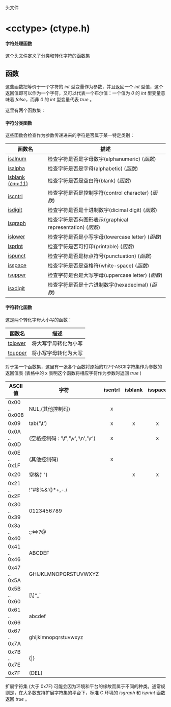 头文件

# \<cctype\> (ctype.h)

#### 字符处理函数

这个头文件定义了分类和转化字符的函数集


## 函数

这些函数把等价于一个字符的 _int_ 型变量作为参数，并且返回一个 _int_ 型值，这个返回值即可以作为一个字符，又可以代表一个布尔值：一个值为 _0_ 的 _int_ 型变量意味着 _false_，而非 _0_ 的 _int_ 型变量代表 _true_ 。

这里有两个函数集：

#### 字符分类函数

这些函数会检查作为参数传递进来的字符是否属于某一特定类别：

函数名                          | 描述
------------------------------- | ---------------------------------------------------------
[isalnum](isalnum.md)           | 检查字符是否是字母数字(alphanumeric) (_函数_)
[isalpha](isalpha.md)           | 检查字符是否是字母(alphabetic) (_函数_)
[isblank (_c++11_)](isblank.md) | 检查字符是否是空白符(blank) (_函数_)
[iscntrl](iscntrl.md)           | 检查字符是否是控制字符(control character) (_函数_)
[isdigit](isdigit.md)           | 检查字符是否是十进制数字(dicimal digit) (_函数_)
[isgraph](isgraph.md)           | 检查字符是否有图形表示(graphical representation) (_函数_)
[islower](islower.md)           | 检查字符是否是小写字母(lowercase letter) (_函数_)
[isprint](isprint.md)           | 检查字符是否可打印(printable) (_函数_)
[ispunct](ispunct.md)           | 检查字符是否是标点符号(punctuation) (_函数_)
[isspace](isspace.md)           | 检查字符是否是空格符(white-space) (_函数_)
[isupper](isupper.md)           | 检查字符是否是大写字母(uppercase letter) (_函数_)
[isxdigit](isxdigit.md)         | 检查字符是否是十六进制数字(hexadecimal) (_函数_)


#### 字符转化函数

这是两个转化字母大小写的函数：

函数名                | 描述
--------------------- | --------------------
[tolower](tolower.md) | 将大写字母转化为小写
[toupper](toupper.md) | 将小写字母转化为大写


对于第一个函数集，这里有一张各个函数将原始的127个ASCII字符集作为参数的返回值表 (表格中的 x 表明这个函数将相应字符作为参数时返回 _true_ )

ASCII值       | 字符                               | iscntrl | isblank | isspace | isupper | islower | isalpha | isdigit | isxdigit | isalnum | ispunct | isgraph | isprint
------------- | ---------------------------------- | :-----: | :-----: | :-----: | :-----: | :-----: | :-----: | :-----: | :------: | :-----: | :-----: | :-----: | :-----:
0x00 .. 0x008 | NUL,(其他控制码)                   |    x    |         |         |         |         |         |         |          |         |         |         | 
0x09          | tab('\t')                          |    x    |    x    |    x    |         |         |         |         |          |         |         |         | 
0x0A .. 0x0D  | (空格控制码 : '\f','\v','\n','\r') |    x    |         |    x    |         |         |         |         |          |         |         |         | 
0x0E .. 0x1F  | (其他控制码)                       |    x    |         |         |         |         |         |         |          |         |         |         | 
0x20          | 空格(' ')                          |         |    x    |    x    |         |         |         |         |          |         |         |         |    x
0x21 .. 0x2F  | !"#$%&'()\*+,-./                   |         |         |         |         |         |         |         |          |         |    x    |    x    |    x
0x30 .. 0x39  | 0123456789                         |         |         |         |         |         |         |    x    |    x     |    x    |         |    x    |    x
0x3a .. 0x40  | :;\<=\>?@                          |         |         |         |         |         |         |         |          |         |    x    |    x    |    x
0x41 .. 0x46  | ABCDEF                             |         |         |         |    x    |         |    x    |         |    x     |    x    |         |    x    |    x
0x47 .. 0x5A  | GHIJKLMNOPQRSTUVWXYZ               |         |         |         |    x    |         |    x    |         |          |    x    |         |    x    |    x
0x5B .. 0x60  | [\\]^\_`                           |         |         |         |         |         |         |         |          |         |    x    |    x    |    x
0x61 .. 0x66  | abcdef                             |         |         |         |         |    x    |    x    |         |    x     |    x    |         |    x    |    x
0x67 .. 0x7A  | ghijklmnopqrstuvwxyz               |         |         |         |         |    x    |    x    |         |          |    x    |         |    x    |    x
0x7B .. 0x7E  | {\|}                               |         |         |         |         |         |         |         |          |         |    x    |    x    |    x
0x7F          | (DEL)                              |         |         |         |         |         |         |         |          |         |         |         | 

扩展字符集 (大于 0x7F) 可能会因为环境和平台的缘故而属于不同的种类。通常规则是，在大多数支持扩展字符集的平台下，标准 C 环境的 _isgraph_ 和 _isprint_ 函数返回 _true_ 。
